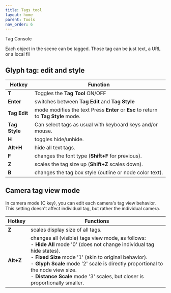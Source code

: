 ```yaml
---
title: Tags tool
layout: home
parent: Tools
nav_order: 6
---
```

Tag Console

Each object in the scene can be tagged. Those tag can be just text, a URL or a local fil

## Glyph tag: edit and style

| **Hotkey**    | Function                                                                           |
| ------------- | ---------------------------------------------------------------------------------- |
| **T**         | Toggles the **Tag Tool** ON/OFF                                                    |
| **Enter**     | switches between **Tag Edit** and **Tag Style**                                    |
| **Tag Edit**  | mode modifies the text Press **Enter** or **Esc** to return to **Tag Style** mode. |
| **Tag Style** | Can select tags as usual with keyboard keys and/or mouse.                          |
| **H**         | toggles hide/unhide.                                                               |
| **Alt+H**     | hide all text tags.                                                                |
| **F**         | changes the font type (**Shift+F** for previous).                                  |
| **Z**         | scales the tag size up (**Shift+Z** scales down).                                  |
| **B**         | changes the tag box style (outline or node color text).                            |

## Camera tag view mode

In camera mode (C key), you can edit each camera's tag view behavior. This setting doesn't affect individual tag, but rather the individual camera.

| **Hotkey** | Functions                                                                                                                                                                                                                                                                                                                                                   |
| ---------- | ----------------------------------------------------------------------------------------------------------------------------------------------------------------------------------------------------------------------------------------------------------------------------------------------------------------------------------------------------------- |
| **Z**      | scales display size of all tags.                                                                                                                                                                                                                                                                                                                            |
| **Alt+Z**  | changes all (visible) tags view mode, as follows:<br>- **Hide All** mode '0' (does not change individual tag hide states).<br>- **Fixed Size** mode '1' (akin to original behavior).<br>- **Glyph Scale** mode '2' scale is directly proportional to the node view size.<br>- **Distance Scale** mode '3' scales, but closer is proportionally smaller.<br> |
